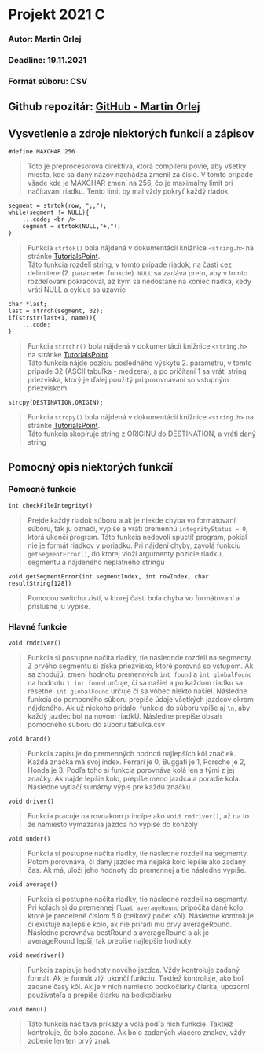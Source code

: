 # Projekt 2021 C

### Autor: Martin Orlej
### Deadline: 19.11.2021
### Formát súboru: CSV

## Github repozitár: [GitHub - Martin Orlej](https://github.com/MartinOrl/ZPrPr_Projekt1)

## Vysvetlenie a zdroje niektorých funkcií a zápisov

`#define MAXCHAR 256`
>Toto je preprocesorova direktíva, ktorá compileru povie, aby všetky miesta, kde sa daný názov nachádza zmenil za číslo. V tomto prípade všade kde je MAXCHAR zmení na 256, čo je maximálny limit pri načítavaní riadku. Tento limit by mal vždy pokryť každý riadok

```
segment = strtok(row, ";,");
while(segment != NULL){
    ...code; <br />
    segment = strtok(NULL,"+,");
}
```
>Funkcia `strtok()` bola nájdená v dokumentácií knižnice `<string.h>` na stránke [TutorialsPoint](https://www.tutorialspoint.com/c_standard_library/c_function_strtok.htm).\
Táto funkcia rozdelí string, v tomto prípade riadok, na časti cez delimitere (2. parameter funkcie). `NULL` sa zadáva preto, aby v tomto rozdeľovaní pokračoval, až kým sa nedostane na koniec riadka, kedy vráti NULL a cyklus sa uzavrie

```
char *last;
last = strrch(segment, 32);
if(strstr(last+1, name)){
    ...code;
}
```
>Funkcia `strrchr()` bola nájdená v dokumentácií knižnice `<string.h>` na stránke [TutorialsPoint](https://www.tutorialspoint.com/c_standard_library/c_function_strrchr.htm).\
Táto funkcia nájde pozíciu posledného výskytu 2. parametru, v tomto prípade 32 (ASCII tabuľka - medzera), a po pričítaní 1 sa vráti string priezviska, ktorý je ďalej použitý pri porovnávaní so vstupným priezviskom

`
strcpy(DESTINATION,ORIGIN);
`
>Funkcia `strcpy()` bola nájdená v dokumentácií knižnice `<string.h>` na stránke [TutorialsPoint](https://www.tutorialspoint.com/c_standard_library/c_function_strcpy.htm).\
Táto funkcia skopíruje string z ORIGINU do DESTINATION, a vráti daný string

## Pomocný opis niektorých funkcií

### Pomocné funkcie
`int checkFileIntegrity()`
>Prejde každý riadok súboru a ak je niekde chyba vo formátovaní súboru, tak ju označí, vypíše a vráti premennú `integrityStatus = 0`, ktorá ukončí program.
Táto funkcia nedovolí spustiť program, pokiaľ nie je formát riadkov v poriadku.
Pri nájdení chyby, zavolá funkciu `getSegmentError()`, do ktorej vloží argumenty pozície riadku, segmentu a nájdeného neplatného stringu

`void getSegmentError(int segmentIndex, int rowIndex, char resultString[128])`
>Pomocou switchu zistí, v ktorej časti bola chyba vo formátovaní a príslušne ju vypíše.

### Hlavné funkcie
`void rmdriver()`
>Funkcia si postupne načíta riadky, tie následnde rozdelí na segmenty. Z prvého segmentu si získa priezvisko, ktoré porovná so vstupom. Ak sa zhodujú, zmení hodnotu premenných `int found` a `int globalFound`  na hodnotu `1`. `int found` určuje, či sa našiel a po každom riadku sa resetne. `int globalFound` určuje či sa vôbec niekto našiel. Následne funkcia do pomocného súboru prepíše údaje všetkých jazdcov okrem nájdeného. Ak už niekoho pridalo, funkcia do súboru vpíše aj `\n`, aby každý jazdec bol na novom riadkU. Následne prepíše obsah pomocného súboru do súboru tabulka.csv

`void brand()`
>Funkcia zapisuje do premenných hodnoti najlepších kôl značiek. Každá značka má svoj index. Ferrari je 0, Buggati je 1, Porsche je 2, Honda je 3. Podľa toho si funkcia porovnáva kolá len s tými z jej značky. Ak najde lepšie kolo, prepíše meno jazdca a poradie kola. Následne vytlačí sumárny výpis pre každú značku.

`void driver()`
>Funkcia pracuje na rovnakom princípe ako `void rmdriver()`, až na to že namiesto vymazania jazdca ho vypíše do konzoly

`void under()`
>Funkcia si postupne načíta riadky, tie následne rozdelí na segmenty. Potom porovnáva, či daný jazdec má nejaké kolo lepšie ako zadaný čas. Ak má, uloží jeho hodnoty do premennej a tie následne vypíše.

`void average()`
>Funkcia si postupne načíta riadky, tie následne rozdelí na segmenty. Pri kolách si do premennej `float averageRound` pripočíta dané kolo, ktoré je predelené číslom 5.0 (celkový počet kôl). Následne kontroluje či existuje najlepšie kolo, ak nie priradí mu prvý averageRound. Následne porovnáva bestRound a averageRound a ak je averageRound lepší, tak prepíše najlepšie hodnoty.

`void newdriver()`
>Funkcia zapisuje hodnoty nového jazdca. Vždy kontroluje zadaný formát. Ak je formát zlý, ukončí funkciu. Taktiež kontroluje, ako boli zadané časy kôl. Ak je v nich namiesto bodkočiarky čiarka, upozorní používateľa a prepíše čiarku na bodkočiarku

`void menu()`
>Táto funkcia načítava príkazy a volá podľa nich funkcie. Taktiež kontroluje, čo bolo zadané. Ak bolo zadaných viacero znakov, vždy zoberie len ten prvý znak